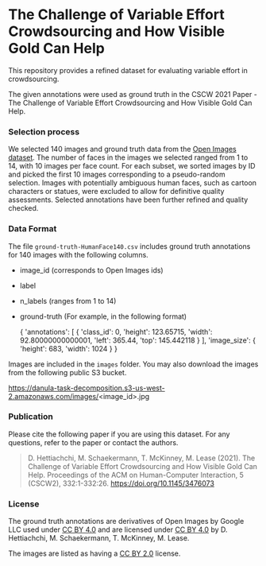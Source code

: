 # The Challenge of Variable Effort Crowdsourcing and How Visible Gold Can Help

This repository provides a refined dataset for evaluating variable effort in crowdsourcing. 

The given annotations were used as ground truth in the CSCW 2021 Paper - The Challenge of Variable Effort Crowdsourcing and How Visible Gold Can Help.

### Selection process

We selected 140 images and ground truth data from the [Open Images dataset](https://storage.googleapis.com/openimages/web/index.html). The number
of faces in the images we selected ranged from 1 to 14, with 10 images per face count. For each
subset, we sorted images by ID and picked the first 10 images corresponding to a pseudo-random
selection. Images with potentially ambiguous human faces, such as cartoon characters or statues,
were excluded to allow for definitive quality assessments. Selected annotations have been further refined and quality checked.

### Data Format

The file `ground-truth-HumanFace140.csv` includes ground truth annotations for 140 images with the following columns.

- image_id (corresponds to Open Images ids)
- label
- n_labels (ranges from 1 to 14)
- ground-truth (For example, in the following format)


    {
        'annotations': 
            [
                {
                    'class_id': 0, 
                    'height': 123.65715, 
                    'width': 92.80000000000001, 
                    'left': 365.44, 
                    'top': 145.442118
                }
            ], 
        'image_size': 
            {
                'height': 683, 
                'width': 1024
            }
    }

Images are included in the `images` folder. You may also download the images from the following public S3 bucket.

https://danula-task-decomposition.s3-us-west-2.amazonaws.com/images/<image_id>.jpg

### Publication

Please cite the following paper if you are using this dataset. For any questions, refer to the paper or contact the authors.

> D. Hettiachchi, M. Schaekermann, T. McKinney, M. Lease (2021). The Challenge of Variable Effort Crowdsourcing and How Visible Gold Can Help. Proceedings of the ACM on Human-Computer Interaction, 5 (CSCW2), 332:1-332:26. https://doi.org/10.1145/3476073


### License

The ground truth annotations are derivatives of Open Images by Google LLC used under [CC BY 4.0](https://creativecommons.org/licenses/by/4.0/) and are licensed under [CC BY 4.0](https://creativecommons.org/licenses/by/4.0/) by D. Hettiachchi, M. Schaekermann, T. McKinney, M. Lease.

The images are listed as having a [CC BY 2.0](https://creativecommons.org/licenses/by/2.0/) license.